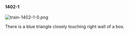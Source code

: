 #### 1402-1
![train-1402-1-0.png](https://github.com/lil-lab/nlvr/raw/master/nlvr/train/images/55/train-1402-1-0.png "train-1402-1-0.png")

There is a blue triangle closely touching right wall of a box.